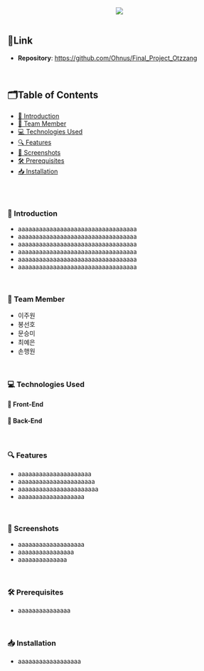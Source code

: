 <div align="center">
<img src="https://github.com/Ohnus/Final_Project_Otzzang/assets/88930889/91cd377c-c4d2-4090-a29f-4ab1d3354cf8">
</div>
<br>

## 🔗Link
- **Repository**: https://github.com/Ohnus/Final_Project_Otzzang
<br>

## 🗂️Table of Contents
- [👔 Introduction](#-introduction)
- [🤝 Team Member](#-team-member)
- [💻 Technologies Used](#-technologies-used)
- [🔍 Features](#-features)
- [📸 Screenshots](#-screenshots)
- [🛠️ Prerequisites](#prerequisites)
- [📥 Installation](#-installation)
<br>

#
### 👔 Introduction
- aaaaaaaaaaaaaaaaaaaaaaaaaaaaaaaaaa
- aaaaaaaaaaaaaaaaaaaaaaaaaaaaaaaaaa
- aaaaaaaaaaaaaaaaaaaaaaaaaaaaaaaaaa
- aaaaaaaaaaaaaaaaaaaaaaaaaaaaaaaaaa
- aaaaaaaaaaaaaaaaaaaaaaaaaaaaaaaaaa
- aaaaaaaaaaaaaaaaaaaaaaaaaaaaaaaaaa
<br>

### 🤝 Team Member
- 이주원
- 봉선호
- 문승미
- 최예은
- 손행원
<br>

### 💻 Technologies Used
#### 🎨 Front-End
#### 📡 Back-End
<br>

### 🔍 Features
- aaaaaaaaaaaaaaaaaaaaa
- aaaaaaaaaaaaaaaaaaaaaa
- aaaaaaaaaaaaaaaaaaaaaaa
- aaaaaaaaaaaaaaaaaaa
<br>

### 📸 Screenshots
- aaaaaaaaaaaaaaaaaaa
- aaaaaaaaaaaaaaaa
- aaaaaaaaaaaaaa
<br>

### 🛠️ Prerequisites
- aaaaaaaaaaaaaaa
<br>

### 📥 Installation
- aaaaaaaaaaaaaaaaaa
<br>
